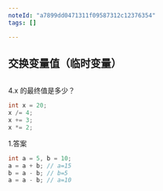 ```yaml
---
noteId: "a7899dd0471311f09587312c12376354"
tags: []

---
```


## 交换变量值（临时变量）
```csharp

```

4.x 的最终值是多少？

```csharp
int x = 20;
x /= 4;    
x += 3;    
x *= 2;    
```

1.答案

```csharp
int a = 5, b = 10;
a = a + b; // a=15
b = a - b; // b=5
a = a - b; // a=10
```